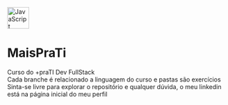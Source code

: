 <div>
  <img src="https://cdn.jsdelivr.net/gh/devicons/devicon@latest/icons/javascript/javascript-original.svg" width="50" width="50" title="JavaScript" />
</div>

# MaisPraTi

<div>
  <div>Curso do +praTI Dev FullStack</div>
  <div>Cada branche é relacionado a linguagem do curso e pastas são exercícios</div>
  <div>Sinta-se livre para explorar o repositório e qualquer dúvida, o meu linkedin está na página inicial do meu perfil</div>
</div>
